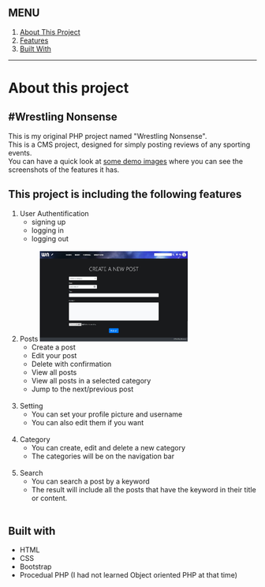 <h2>MENU</h2>
<ol>
 <a href="#about">
  <li>About This Project</li>
 </a>
 <a href="#features">
  <li>Features</li>
 </a>
 <a href="#built_with">
  <li>Built With</li>
 </a>
</ol>

<hr>

<div id="about">
 <h1>About this project</h1>
 <h2>#Wrestling Nonsense</h2>
 <p>This is my original PHP project named "Wrestling Nonsense". <br>This is a CMS project, designed for simply posting reviews of any sporting events. <br>You can have a quick look at <a href="demo_screenphotos/">some demo images</a> where you can see the screenshots of the features it has.</p>
</div>



<div id="features">
 <h2>This project is including the following features</h2>
 <ol>
  <li>User Authentification
   <ul>
    <li>signing up</li>
    <li>logging in</li>
    <li>logging out</li>
   </ul>
  </li><br>
  
  <li>Posts
   <img src="demo_screenphotos/demo_create_post.jpg" style="width: 300px;">
   <ul>
    <li>Create a post</li>
    <li>Edit your post</li>
    <li>Delete with confirmation</li>    
    <li>View all posts</li>
    <li>View all posts in a selected category</li>
    <li>Jump to the next/previous post</li>
   </ul>  
  </li><br>
  
  <li>Setting
   <ul>
    <li>You can set your profile picture and username</li>
    <li>You can also edit them if you want</li>
   </ul>
  </li><br>
  
  <li>Category
   <ul>
    <li>You can create, edit and delete a new category</li>
    <li>The categories will be on the navigation bar</li>
   </ul>
  </li><br>
  
  <li>Search
   <ul>
    <li>You can search a post by a keyword</li>
    <li>The result will include all the posts that have the keyword in their title or content.</li>
    </ul>
  </li><br>
  
 </ol>
</div>


<div id="built_with"> 
 <h2>Built with</h2>
 <ul>
  <li>HTML</li>
  <li>CSS</li>
  <li>Bootstrap</li>
  <li>Procedual PHP (I had not learned Object oriented PHP at that time)</li>
 </ul>
</div>
